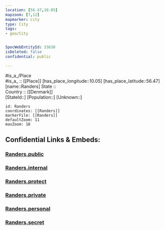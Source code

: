 ```yaml
---
location: [56.47,10.05] 
mapzoom: [7,12] 
mapmarker: city 
type: City
tags:
- geo/City


SpocWebEntityId: 33630
isDeleted: false
confidential: public

---
```

#is_a_/Place  
#is_a_ :: [[Place]] 
[has_place_longitude::10.05] 
[has_place_latitude::56.47] 
[name::Randers] 
State ::  
Country :: [[Denmark]]  
[StateId::] 
[Population::] 
[Unknown::] 


```leaflet
id: Randers
coordinates: [[Randers]] 
markerFile: [[Randers]] 
defaultZoom: 11 
maxZoom: 18
```


## Confidential Links & Embeds: 

### [Randers.public](/_public/\Earth\Continent\Europe\Europe~North\Denmark\Regions~Denmark\Midtjylland\CityRanders.public.md) 

### [Randers.internal](/_internal/\Earth\Continent\Europe\Europe~North\Denmark\Regions~Denmark\Midtjylland\CityRanders.internal.md) 

### [Randers.protect](/_protect/\Earth\Continent\Europe\Europe~North\Denmark\Regions~Denmark\Midtjylland\CityRanders.protect.md) 

### [Randers.private](/_private/\Earth\Continent\Europe\Europe~North\Denmark\Regions~Denmark\Midtjylland\CityRanders.private.md) 

### [Randers.personal](/_personal/\Earth\Continent\Europe\Europe~North\Denmark\Regions~Denmark\Midtjylland\CityRanders.personal.md) 

### [Randers.secret](/_secret/\Earth\Continent\Europe\Europe~North\Denmark\Regions~Denmark\Midtjylland\CityRanders.secret.md)

